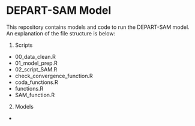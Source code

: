# DEPART-SAM Model

This repository contains models and code to run the DEPART-SAM model. An explanation of the file structure is below:

1. Scripts
  - 00_data_clean.R
  - 01_model_prep.R
  - 02_script_SAM.R
  - check_convergence_function.R
  - coda_functions.R
  - functions.R
  - SAM_function.R

2. Models
  - 
